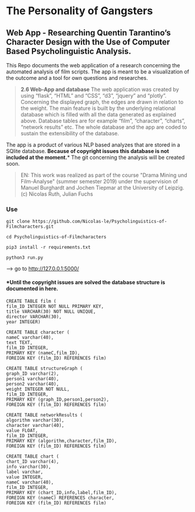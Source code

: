 # The Personality of Gangsters

## Web App - Researching Quentin Tarantino’s Character Design with the Use of Computer Based Psycholinguistic Analysis.

This Repo documents the web application of a research concerning the automated analysis of film scripts.
The app is meant to be a visualization of the outcome and a tool for own questions and researches.


> **2.6 Web-App and database**
>The web application was created by using “flask”, “HTML” and “CSS”, “d3”, “jquery” and “plotly”. Concerning the displayed graph, the edges are drawn in relation to the weight. The main feature is built by the underlying relational database which is filled with all the data generated as explained above. Database tables are for example “film”, “character”, “charts”, “network results” etc. The whole database and the app are coded to sustain the extensibility of the database.

The app is a product of various NLP based analyzes that are stored in a SQlite database. **Because of copyright issues this database is not included at the moment.*** The git concerning the analysis will be created soon.


> EN: This work was realized as part of the course "Drama Mining und Film-Analyse" (summer semester 2019) under the supervision of Manuel Burghardt and Jochen Tiepmar at the University of Leipzig. (c) Nicolas Ruth, Julian Fuchs

### Use

`git clone https://github.com/Nicolas-le/Psycholinguistics-of-Filmcharacters.git`

`cd Psycholinguistics-of-Filmcharacters`

`pip3 install -r requirements.txt`

`python3 run.py`

--> go to http://127.0.0.1:5000/

#### *Until the copyright issues are solved the database structure is documented in here.

```
CREATE TABLE film ( 
film_ID INTEGER NOT NULL PRIMARY KEY, 
title VARCHAR(30) NOT NULL UNIQUE, 
director VARCHAR(30), 
year INTEGER)

CREATE TABLE character (
nameC varchar(40),
text TEXT,
film_ID INTEGER,
PRIMARY KEY (nameC,film_ID),
FOREIGN KEY (film_ID) REFERENCES film)

CREATE TABLE structureGraph (
graph_ID varchar(2),
person1 varchar(40),
person2 varchar(40),
weight INTEGER NOT NULL,
film_ID INTEGER,
PRIMARY KEY (graph_ID,person1,person2),
FOREIGN KEY (film_ID) REFERENCES film)

CREATE TABLE networkResults (
algorithm varchar(30),
character varchar(40),
value FLOAT,
film_ID INTEGER,
PRIMARY KEY (algorithm,character,film_ID),
FOREIGN KEY (film_ID) REFERENCES film)

CREATE TABLE chart (
chart_ID varchar(4),
info varchar(30),
label varchar,
value INTEGER,
nameC varchar(40),
film_ID INTEGER,
PRIMARY KEY (chart_ID,info,label,film_ID),
FOREIGN KEY (nameC) REFERENCES character,
FOREIGN KEY (film_ID) REFERENCES film)


```


